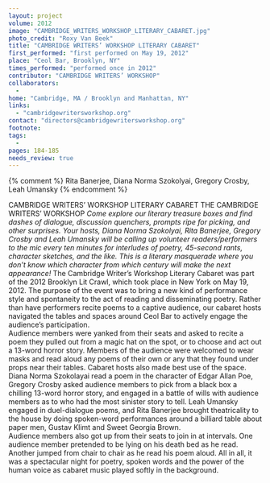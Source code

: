 ```yaml
---
layout: project
volume: 2012
image: "CAMBRIDGE_WRITERS_WORKSHOP_LITERARY_CABARET.jpg"
photo_credit: "Roxy Van Beek"
title: "CAMBRIDGE WRITERS’ WORKSHOP LITERARY CABARET"
first_performed: "first performed on May 19, 2012"
place: "Ceol Bar, Brooklyn, NY"
times_performed: "performed once in 2012"
contributor: "CAMBRIDGE WRITERS’ WORKSHOP"
collaborators: 
  - 
home: "Cambridge, MA / Brooklyn and Manhattan, NY"
links: 
  - "cambridgewritersworkshop.org"
contact: "directors@cambridgewritersworkshop.org"
footnote: 
tags: 
  - 
pages: 184-185
needs_review: true
---
```


{% comment %} 
Rita Banerjee, Diana Norma Szokolyai, Gregory Crosby, Leah Umansky
{% endcomment %}

 CAMBRIDGE WRITERS’ WORKSHOP LITERARY CABARET 
 THE CAMBRIDGE WRITERS’ WORKSHOP 
 <em>Come explore our literary treasure boxes and find dashes of dialogue, discussion quenchers, prompts ripe for picking, and other surprises. Your hosts, Diana Norma Szokolyai, Rita Banerjee, Gregory Crosby and Leah Umansky will be calling up volunteer readers/performers to the mic every ten minutes for interludes of poetry, 45-second rants, character sketches, and the like. This is a literary masquerade where you don’t know which character from which century will make the next appearance!</em> 
 The Cambridge Writer’s Workshop Literary Cabaret was part of the 2012 Brooklyn Lit Crawl, which took place in New York on May 19, 2012. The purpose of the event was to bring a new kind of performance style and spontaneity to the act of reading and disseminating poetry. Rather than have performers recite poems to a captive audience, our cabaret hosts navigated the tables and spaces around Ceol Bar to actively engage the audience’s participation.  
 Audience members were yanked from their seats and asked to recite a poem they pulled out from a magic hat on the spot, or to choose and act out a 13-word horror story. Members of the audience were welcomed to wear masks and read aloud any poems of their own or any that they found under props near their tables. Cabaret hosts also made best use of the space. Diana Norma Szokolayai read a poem in the character of Edgar Allan Poe, Gregory Crosby asked audience members to pick from a black box a chilling 13-word horror story, and engaged in a battle of wills with audience members as to who had the most sinister story to tell. Leah Umansky engaged in duel-dialogue poems, and Rita Banerjee brought theatricality to the house by doing spoken-word performances around a billiard table about paper men, Gustav Klimt and Sweet Georgia Brown.  
 Audience members also got up from their seats to join in at intervals. One audience member pretended to be lying on his death bed as he read. Another jumped from chair to chair as he read his poem aloud. All in all, it was a spectacular night for poetry, spoken words and the power of the human voice as cabaret music played softly in the background. 
